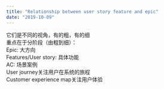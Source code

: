 ```yaml
---
title: "Relationship between user story feature and epic"
date: "2019-10-09"
---
```


它们是不同的视角，有的粗，有的细  
重点在于分阶段（由粗到细）：  
Epic: 大方向  
Features/User story: 具体功能  
AC: 场景案例  
User journey关注用户在系统的旅程  
Customer experience map关注用户体验
